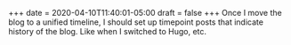 +++
date = 2020-04-10T11:40:01-05:00
draft = false
+++
Once I move the blog to a unified timeline, I should set up timepoint posts that indicate history of the blog. Like when I switched to Hugo, etc.